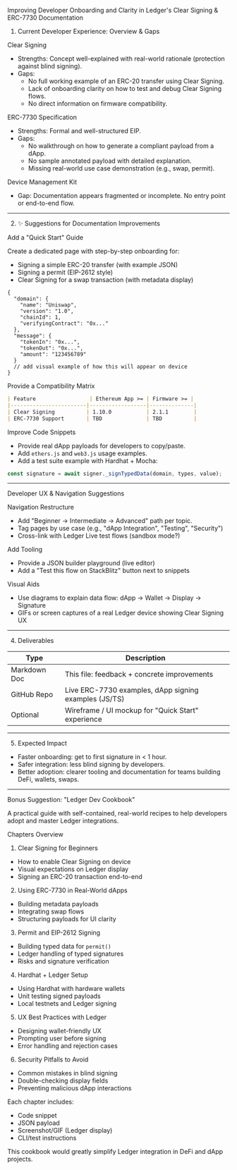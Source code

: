 Improving Developer Onboarding and Clarity in Ledger's Clear Signing & ERC-7730 Documentation

1. Current Developer Experience: Overview & Gaps

Clear Signing

- Strengths: Concept well-explained with real-world rationale (protection against blind signing).
- Gaps:
  - No full working example of an ERC-20 transfer using Clear Signing.
  - Lack of onboarding clarity on how to test and debug Clear Signing flows.
  - No direct information on firmware compatibility.

ERC-7730 Specification

- Strengths: Formal and well-structured EIP.
- Gaps:
  - No walkthrough on how to generate a compliant payload from a dApp.
  - No sample annotated payload with detailed explanation.
  - Missing real-world use case demonstration (e.g., swap, permit).

Device Management Kit

- Gap: Documentation appears fragmented or incomplete. No entry point or end-to-end flow.

---

2. ✨ Suggestions for Documentation Improvements

Add a "Quick Start" Guide

Create a dedicated page with step-by-step onboarding for:

- Signing a simple ERC-20 transfer (with example JSON)
- Signing a permit (EIP-2612 style)
- Clear Signing for a swap transaction (with metadata display)

```jsonc
{
  "domain": {
    "name": "Uniswap",
    "version": "1.0",
    "chainId": 1,
    "verifyingContract": "0x..."
  },
  "message": {
    "tokenIn": "0x...",
    "tokenOut": "0x...",
    "amount": "123456789"
  }
  // add visual example of how this will appear on device
}
```

Provide a Compatibility Matrix

```md
| Feature                 | Ethereum App >= | Firmware >= |
|------------------------|------------------|--------------|
| Clear Signing          | 1.10.0           | 2.1.1        |
| ERC-7730 Support       | TBD              | TBD          |
```

Improve Code Snippets

- Provide real dApp payloads for developers to copy/paste.
- Add `ethers.js` and `web3.js` usage examples.
- Add a test suite example with Hardhat + Mocha:

```ts
const signature = await signer._signTypedData(domain, types, value);
```

---

Developer UX & Navigation Suggestions

Navigation Restructure

- Add "Beginner → Intermediate → Advanced" path per topic.
- Tag pages by use case (e.g., "dApp Integration", "Testing", "Security")
- Cross-link with Ledger Live test flows (sandbox mode?)

Add Tooling

- Provide a JSON builder playground (live editor)
- Add a "Test this flow on StackBlitz" button next to snippets

Visual Aids

- Use diagrams to explain data flow: dApp → Wallet → Display → Signature
- GIFs or screen captures of a real Ledger device showing Clear Signing UX

---

4. Deliverables

| Type         | Description                                           |
| ------------ | ----------------------------------------------------- |
| Markdown Doc | This file: feedback + concrete improvements           |
| GitHub Repo  | Live ERC-7730 examples, dApp signing examples (JS/TS) |
| Optional     | Wireframe / UI mockup for "Quick Start" experience    |

---

5. Expected Impact

- Faster onboarding: get to first signature in < 1 hour.
- Safer integration: less blind signing by developers.
- Better adoption: clearer tooling and documentation for teams building DeFi, wallets, swaps.

---

Bonus Suggestion: "Ledger Dev Cookbook"

A practical guide with self-contained, real-world recipes to help developers adopt and master Ledger integrations.

Chapters Overview

1. Clear Signing for Beginners
- How to enable Clear Signing on device
- Visual expectations on Ledger display
- Signing an ERC-20 transaction end-to-end

2. Using ERC-7730 in Real-World dApps
- Building metadata payloads
- Integrating swap flows
- Structuring payloads for UI clarity

3. Permit and EIP-2612 Signing
- Building typed data for `permit()`
- Ledger handling of typed signatures
- Risks and signature verification

4. Hardhat + Ledger Setup
- Using Hardhat with hardware wallets
- Unit testing signed payloads
- Local testnets and Ledger signing

5. UX Best Practices with Ledger
- Designing wallet-friendly UX
- Prompting user before signing
- Error handling and rejection cases

6. Security Pitfalls to Avoid
- Common mistakes in blind signing
- Double-checking display fields
- Preventing malicious dApp interactions

Each chapter includes:
- Code snippet
- JSON payload
- Screenshot/GIF (Ledger display)
- CLI/test instructions

This cookbook would greatly simplify Ledger integration in DeFi and dApp projects.

